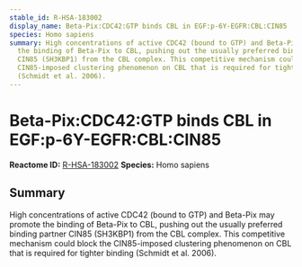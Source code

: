 ```yaml
---
stable_id: R-HSA-183002
display_name: Beta-Pix:CDC42:GTP binds CBL in EGF:p-6Y-EGFR:CBL:CIN85
species: Homo sapiens
summary: High concentrations of active CDC42 (bound to GTP) and Beta-Pix may promote
  the binding of Beta-Pix to CBL, pushing out the usually preferred binding partner
  CIN85 (SH3KBP1) from the CBL complex. This competitive mechanism could block the
  CIN85-imposed clustering phenomenon on CBL that is required for tighter binding
  (Schmidt et al. 2006).
---
```


# Beta-Pix:CDC42:GTP binds CBL in EGF:p-6Y-EGFR:CBL:CIN85
**Reactome ID:** [R-HSA-183002](https://reactome.org/content/detail/R-HSA-183002)
**Species:** Homo sapiens

## Summary

High concentrations of active CDC42 (bound to GTP) and Beta-Pix may promote the binding of Beta-Pix to CBL, pushing out the usually preferred binding partner CIN85 (SH3KBP1) from the CBL complex. This competitive mechanism could block the CIN85-imposed clustering phenomenon on CBL that is required for tighter binding (Schmidt et al. 2006).
